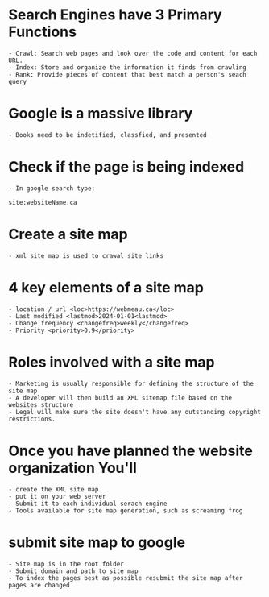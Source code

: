 # Search Engines have 3 Primary Functions

    - Crawl: Search web pages and look over the code and content for each URL.
    - Index: Store and organize the information it finds from crawling
    - Rank: Provide pieces of content that best match a person's seach query

# Google is a massive library
    - Books need to be indetified, classfied, and presented 

# Check if the page is being indexed
    - In google search type:

```
site:websiteName.ca
```

# Create a site map
    - xml site map is used to crawal site links

# 4 key elements of a site map
    - location / url <loc>https://webmeau.ca</loc>
    - Last modified <lastmod>2024-01-01<lastmod>
    - Change frequency <changefreq>weekly</changefreq>
    - Priority <priority>0.9</priority>

# Roles involved with a site map
    - Marketing is usually responsible for defining the structure of the site map
    - A developer will then build an XML sitemap file based on the websites structure
    - Legal will make sure the site doesn't have any outstanding copyright restrictions. 

# Once you have planned the website organization You'll
    - create the XML site map
    - put it on your web server
    - Submit it to each individual serach engine
    - Tools available for site map generation, such as screaming frog

# submit site map to google
    - Site map is in the root folder
    - Submit domain and path to site map
    - To index the pages best as possible resubmit the site map after pages are changed

